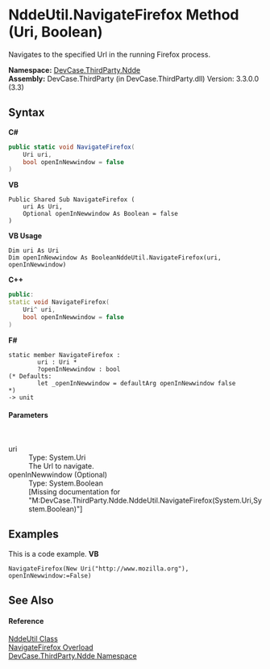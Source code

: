 # NddeUtil.NavigateFirefox Method (Uri, Boolean)
 

Navigates to the specified Url in the running Firefox process.

**Namespace:**&nbsp;<a href="N_DevCase_ThirdParty_Ndde">DevCase.ThirdParty.Ndde</a><br />**Assembly:**&nbsp;DevCase.ThirdParty (in DevCase.ThirdParty.dll) Version: 3.3.0.0 (3.3)

## Syntax

**C#**<br />
``` C#
public static void NavigateFirefox(
	Uri uri,
	bool openInNewwindow = false
)
```

**VB**<br />
``` VB
Public Shared Sub NavigateFirefox ( 
	uri As Uri,
	Optional openInNewwindow As Boolean = false
)
```

**VB Usage**<br />
``` VB Usage
Dim uri As Uri
Dim openInNewwindow As BooleanNddeUtil.NavigateFirefox(uri, openInNewwindow)
```

**C++**<br />
``` C++
public:
static void NavigateFirefox(
	Uri^ uri, 
	bool openInNewwindow = false
)
```

**F#**<br />
``` F#
static member NavigateFirefox : 
        uri : Uri * 
        ?openInNewwindow : bool 
(* Defaults:
        let _openInNewwindow = defaultArg openInNewwindow false
*)
-> unit 

```


#### Parameters
&nbsp;<dl><dt>uri</dt><dd>Type: System.Uri<br />The Url to navigate.</dd><dt>openInNewwindow (Optional)</dt><dd>Type: System.Boolean<br />\[Missing <param name="openInNewwindow"/> documentation for "M:DevCase.ThirdParty.Ndde.NddeUtil.NavigateFirefox(System.Uri,System.Boolean)"\]</dd></dl>

## Examples
This is a code example. 
**VB**<br />
``` VB
NavigateFirefox(New Uri("http://www.mozilla.org"), openInNewwindow:=False)
```


## See Also


#### Reference
<a href="T_DevCase_ThirdParty_Ndde_NddeUtil">NddeUtil Class</a><br /><a href="Overload_DevCase_ThirdParty_Ndde_NddeUtil_NavigateFirefox">NavigateFirefox Overload</a><br /><a href="N_DevCase_ThirdParty_Ndde">DevCase.ThirdParty.Ndde Namespace</a><br />